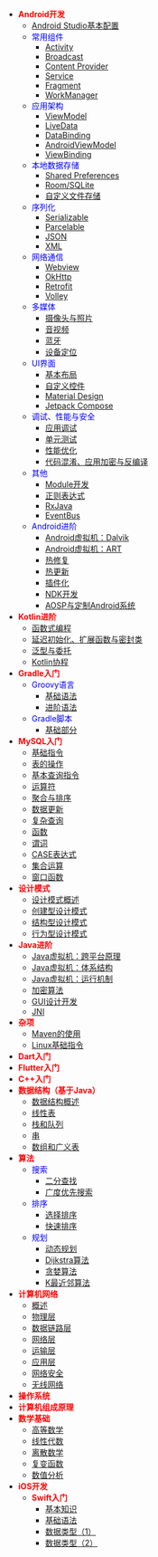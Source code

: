 * <font color=red>**Android开发**</font>
  * [Android Studio基本配置](Android/config.md)
  * <font color=blue>常用组件</font>
    * [Activity](Android/activity.md)
    * [Broadcast](Android/broadcast.md)
    * [Content Provider](Android/contpro.md)
    * [Service](Android/service.md)
    * [Fragment](Android/fg.md)
    * [WorkManager](Android/wm.md)
  * <font color=blue>应用架构</font>
    * [ViewModel](Android/vm.md)
    * [LiveData](Android/ld.md)
    * [DataBinding](Android/db.md)
    * [AndroidViewModel](Android/avm.md)
    * [ViewBinding](Android/vb.md)
  * <font color=blue>本地数据存储</font>
    * [Shared Preferences](Android/sp.md)
    * [Room/SQLite](Android/room.md)
    * [自定义文件存储](Android/io.md)
  * <font color=blue>序列化</font>
    * [Serializable](Android/serial.md)
    * [Parcelable](Android/parcel.md)
    * [JSON](Android/json.md)
    * [XML](Android/xml.md)
  * <font color=blue>网络通信</font>
    * [Webview](Android/wv.md)
    * [OkHttp](Android/oh.md)
    * [Retrofit](Android/retr.md)
    * [Volley](Android/volley.md)
  * <font color=blue>多媒体</font>
    * [摄像头与照片](Android/photo.md)
    * [音视频](Android/msc.md)
    * [蓝牙](Android/bt.md)
    * [设备定位](Android/ndk.md)
  * <font color=blue>UI界面</font>
    * [基本布局](Android/lo.md)
    * [自定义控件](Android/controller.md)
    * [Material Design](Android/md.md)
    * [Jetpack Compose](Android/jc.md)
  * <font color=blue>调试、性能与安全</font>
    * [应用调试](Android/debug.md)
    * [单元测试](Android/unit.md)
    * [性能优化](Android/perf.md)
    * [代码混淆、应用加密与反编译](Android/proguard.md)
  * <font color=blue>其他</font>
    * [Module开发](Android/mod.md)
    * [正则表达式](Android/regx.md)
    * [RxJava](Android/rxjava.md)
    * [EventBus](Android/eb.md)
  * <font color=blue>Android进阶</font>
    * [Android虚拟机：Dalvik](Android/dvm.md)
    * [Android虚拟机：ART](Android/art.md)
    * [热修复](Android/ndk.md)
    * [热更新](Android/ndk.md)
    * [插件化](Android/ndk.md)
    * [NDK开发](Android/ndk.md)
    * [AOSP与定制Android系统](Android/ndk.md)
* <font color=red>**Kotlin进阶**</font>
    * [函数式编程](Kotlin/func.md)
    * [延迟初始化、扩展函数与密封类](Kotlin/late.md)
    * [泛型与委托](Kotlin/gen.md)
    * [Kotlin协程](Kotlin/coroutine.md)
* <font color=red>**Gradle入门**</font>
  * <font color=blue>Groovy语言</font>
    * [基础语法](Gradle/Groovy语言入门_基本语法.md)
    * [进阶语法](Gradle/Groovy语言入门_进阶语法.md) 
  * <font color=blue>Gradle脚本</font>
    * [基础部分](Gradle/Gradle脚本编写_入门部分.md)
* <font color=red>**MySQL入门**</font>
  * [基础指令](MySQL/basicom.md) 
  * [表的操作](MySQL/tables.md)
  * [基本查询指令](MySQL/query.md)
  * [运算符](MySQL/opr.md)
  * [聚合与排序](MySQL/agg&sort.md)
  * [数据更新](MySQL/dataud.md)
  * [复杂查询](MySQL/cplxq.md)
  * [函数](MySQL/func.md)
  * [谓词](MySQL/pred.md)
  * [CASE表达式](MySQL/case.md)
  * [集合运算](MySQL/set.md)
  * [窗口函数](MySQL/window.md)
* <font color=red>**设计模式**</font>
  * [设计模式概述](DesignPattern/概述.md)
  * [创建型设计模式](DesignPattern/创建型设计模式.md)
  * [结构型设计模式](DesignPattern/结构型设计模式.md)
  * [行为型设计模式](DesignPattern/行为型设计模式.md)
* <font color=red>**Java进阶**</font>
  * [Java虚拟机：跨平台原理](Android/ndk.md)
  * [Java虚拟机：体系结构](Android/ndk.md)
  * [Java虚拟机：运行机制](Android/ndk.md)
  * [加密算法](Android/ndk.md)
  * [GUI设计开发](Android/ndk.md)
  * [JNI](Android/ndk.md)
* <font color=red>**杂项**</font>
  * [Maven的使用](Maven/maven.md)
  * [Linux基础指令](Linux/basicom.md)
* <font color=red>**Dart入门**</font>
* <font color=red>**Flutter入门**</font>
* <font color=red>**C++入门**</font>
* <font color=red>**数据结构（基于Java）**</font>
  * [数据结构概述](/DataStructure/1.数据结构概述.md)
  * [线性表](DataStructure/2.线性表.md)
  * [栈和队列](DataStructure/3.栈和队列.md)
  * [串](DataStructure/4.串.md)
  * [数组和广义表](DataStructure/5.数组和广义表.md)
* <font color=red>**算法**</font>
  * <font color=blue>搜索</font>
    * [二分查找](Algorithm/binasearch.md)
    * [广度优先搜索](Algorithm/bfs.md)
  * <font color=blue>排序</font>
    * [选择排序](Algorithm/selesort.md)
    * [快速排序](Algorithm/quicksort.md)
  * <font color=blue>规划</font>
    * [动态规划](Algorithm/dp.md)
    * [Dijkstra算法](Algorithm/dij.md)
    * [贪婪算法](Algorithm/greedy.md)
    * [K最近邻算法](Algorithm/knn.md)
* <font color=red>**计算机网络**</font>
  * [概述](ComputerNetwork/Chapter_1_概述.md)
  * [物理层](ComputerNetwork/Chapter_2_物理层.md) 
  * [数据链路层](ComputerNetwork/Chapter_3_数据链路层.md)
  * [网络层](ComputerNetwork/Chapter_4_网络层.md)
  * [运输层](ComputerNetwork/Chapter_5_运输层.md)
  * [应用层](ComputerNetwork/Chapter_6_应用层.md)
  * [网络安全](ComputerNetwork/Chapter_7_网络安全.md)
  * [无线网络](ComputerNetwork/Chapter_8_无线网络.md)
* <font color=red>**操作系统**</font>
* <font color=red>**计算机组成原理**</font>
* <font color=red>**数学基础**</font>
  * [高等数学]()
  * [线性代数]()
  * [离散数学]()
  * [复变函数]()
  * [数值分析]()
* <font color=red>**iOS开发**</font>
  * <font color=red>**Swift入门**</font>
    * [基本知识](Swift/Swift语言入门_基本知识.md)
    * [基础语法](Swift/Swift语言入门_基础语法.md)
    * [数据类型（1）](Swift/Swift语言入门_数据类型_1.md)
    * [数据类型（2）](Swift/Swift语言入门_数据类型_2.md)
